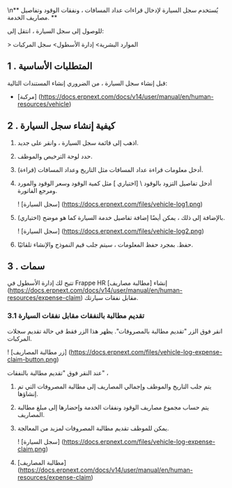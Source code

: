 \n** يُستخدم سجل السيارة لإدخال قراءات عداد المسافات ، ونفقات الوقود وتفاصيل مصاريف الخدمة. **

للوصول إلى سجل السيارة ، انتقل إلى:

\> الموارد البشرية> إدارة الأسطول> سجل المركبات

## 1 \. المتطلبات الأساسية

قبل إنشاء سجل السيارة ، من الضروري إنشاء المستندات التالية:

* [مركبة] (https://docs.erpnext.com/docs/v14/user/manual/en/human-resources/vehicle)

## 2 \. كيفية إنشاء سجل السيارة

1. اذهب إلى قائمة سجل السيارة ، وانقر على جديد.
2. حدد لوحة الترخيص والموظف.
3. أدخل معلومات قراءة عداد المسافات مثل التاريخ وعداد المسافات (قراءة).
4. أدخل تفاصيل التزود بالوقود \ [اختياري \] مثل كمية الوقود وسعر الوقود والمورد ومرجع الفاتورة.
    
    ! [سجل السيارة] (https://docs.erpnext.com/files/vehicle-log1.png)
    
5. بالإضافة إلى ذلك ، يمكن أيضًا إضافة تفاصيل خدمة السيارة كما هو موضح (اختياري).
    
    ! [سجل السيارة] (https://docs.erpnext.com/files/vehicle-log2.png)
    
6. حفظ. بمجرد حفظ المعلومات ، سيتم جلب قيم النموذج والإنشاء تلقائيًا.
    

## 3 \. سمات

تتيح لك إدارة الأسطول في Frappe HR إنشاء [مطالبة مصاريف] (https://docs.erpnext.com/docs/v14/user/manual/en/human-resources/expense-claim) مقابل نفقات سيارتك.

### 3.1 تقديم مطالبة بالنفقات مقابل نفقات السيارة

انقر فوق الزر "تقديم مطالبة بالمصروفات". يظهر هذا الزر فقط في حالة تقديم سجلات المركبات.

! [زر مطالبة المصاريف] (https://docs.erpnext.com/files/vehicle-log-expense-claim-button.png)

عند النقر فوق "تقديم مطالبة بالنفقات" ،

1. يتم جلب التاريخ والموظف وإجمالي المصاريف إلى مطالبة المصروفات التي تم إنشاؤها.
2. يتم حساب مجموع مصاريف الوقود ونفقات الخدمة وإحضارها إلى مبلغ مطالبة المصاريف.
3. يمكن للموظف تقديم مطالبة المصروفات لمزيد من المعالجة.
    
    ! [سجل السيارة] (https://docs.erpnext.com/files/vehicle-log-expense-claim.png)
    

1. [مطالبة المصاريف] (https://docs.erpnext.com/docs/v14/user/manual/en/human-resources/expense-claim)